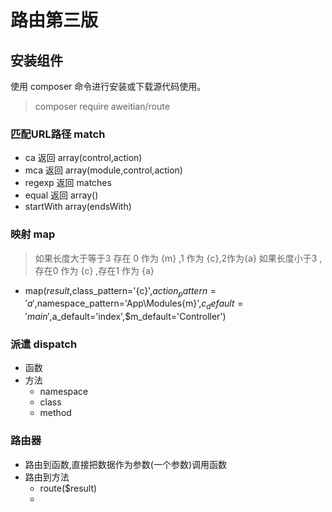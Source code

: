 # 路由第三版
## 安装组件
使用 composer 命令进行安装或下载源代码使用。
> composer require aweitian/route
>

### 匹配URL路径 match
- ca 返回 array(control,action)
- mca 返回 array(module,control,action)
- regexp 返回 matches
- equal 返回 array()
- startWith array(endsWith)

### 映射 map 
> 如果长度大于等于3 存在 0 作为 {m} ,1 作为 {c},2作为{a}
> 如果长度小于3 , 存在0 作为 {c} ,存在1 作为 {a}
- map($result,$class_pattern='{c}',$action_pattern='{a}',$namespace_pattern='App\Modules\{m}',$c_default='main',$a_default='index',$m_default='Controller')

### 派遣 dispatch
- 函数
- 方法
    - namespace
    - class
    - method
### 路由器
- 路由到函数,直接把数据作为参数(一个参数)调用函数
- 路由到方法
    - route($result) 
    - 
    
        
    
